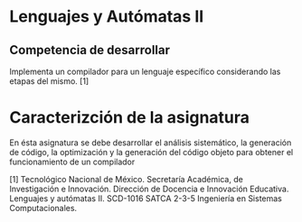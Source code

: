 # Lenguajes y Autómatas II 

## Competencia de desarrollar 
Implementa un compilador para un lenguaje específico considerando las etapas del mismo. [1]

# Caracterizción de la asignatura
En ésta asignatura se debe desarrollar el análisis sistemático, la generación de código,
la optimización y la generación del código objeto para obtener el funcionamiento de un compilador














[1] Tecnológico Nacional de México. 
Secretaría Académica, de Investigación e Innovación.
Dirección de Docencia e Innovación Educativa. 
Lenguajes y autómatas II. SCD-1016 SATCA 2-3-5
Ingeniería en Sistemas Computacionales.

